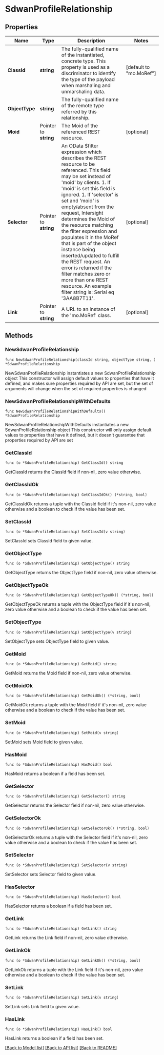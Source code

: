 # SdwanProfileRelationship

## Properties

Name | Type | Description | Notes
------------ | ------------- | ------------- | -------------
**ClassId** | **string** | The fully-qualified name of the instantiated, concrete type. This property is used as a discriminator to identify the type of the payload when marshaling and unmarshaling data. | [default to "mo.MoRef"]
**ObjectType** | **string** | The fully-qualified name of the remote type referred by this relationship. | 
**Moid** | Pointer to **string** | The Moid of the referenced REST resource. | [optional] 
**Selector** | Pointer to **string** | An OData $filter expression which describes the REST resource to be referenced. This field may be set instead of &#39;moid&#39; by clients. 1. If &#39;moid&#39; is set this field is ignored. 1. If &#39;selector&#39; is set and &#39;moid&#39; is empty/absent from the request, Intersight determines the Moid of the resource matching the filter expression and populates it in the MoRef that is part of the object instance being inserted/updated to fulfill the REST request. An error is returned if the filter matches zero or more than one REST resource. An example filter string is: Serial eq &#39;3AA8B7T11&#39;. | [optional] 
**Link** | Pointer to **string** | A URL to an instance of the &#39;mo.MoRef&#39; class. | [optional] 

## Methods

### NewSdwanProfileRelationship

`func NewSdwanProfileRelationship(classId string, objectType string, ) *SdwanProfileRelationship`

NewSdwanProfileRelationship instantiates a new SdwanProfileRelationship object
This constructor will assign default values to properties that have it defined,
and makes sure properties required by API are set, but the set of arguments
will change when the set of required properties is changed

### NewSdwanProfileRelationshipWithDefaults

`func NewSdwanProfileRelationshipWithDefaults() *SdwanProfileRelationship`

NewSdwanProfileRelationshipWithDefaults instantiates a new SdwanProfileRelationship object
This constructor will only assign default values to properties that have it defined,
but it doesn't guarantee that properties required by API are set

### GetClassId

`func (o *SdwanProfileRelationship) GetClassId() string`

GetClassId returns the ClassId field if non-nil, zero value otherwise.

### GetClassIdOk

`func (o *SdwanProfileRelationship) GetClassIdOk() (*string, bool)`

GetClassIdOk returns a tuple with the ClassId field if it's non-nil, zero value otherwise
and a boolean to check if the value has been set.

### SetClassId

`func (o *SdwanProfileRelationship) SetClassId(v string)`

SetClassId sets ClassId field to given value.


### GetObjectType

`func (o *SdwanProfileRelationship) GetObjectType() string`

GetObjectType returns the ObjectType field if non-nil, zero value otherwise.

### GetObjectTypeOk

`func (o *SdwanProfileRelationship) GetObjectTypeOk() (*string, bool)`

GetObjectTypeOk returns a tuple with the ObjectType field if it's non-nil, zero value otherwise
and a boolean to check if the value has been set.

### SetObjectType

`func (o *SdwanProfileRelationship) SetObjectType(v string)`

SetObjectType sets ObjectType field to given value.


### GetMoid

`func (o *SdwanProfileRelationship) GetMoid() string`

GetMoid returns the Moid field if non-nil, zero value otherwise.

### GetMoidOk

`func (o *SdwanProfileRelationship) GetMoidOk() (*string, bool)`

GetMoidOk returns a tuple with the Moid field if it's non-nil, zero value otherwise
and a boolean to check if the value has been set.

### SetMoid

`func (o *SdwanProfileRelationship) SetMoid(v string)`

SetMoid sets Moid field to given value.

### HasMoid

`func (o *SdwanProfileRelationship) HasMoid() bool`

HasMoid returns a boolean if a field has been set.

### GetSelector

`func (o *SdwanProfileRelationship) GetSelector() string`

GetSelector returns the Selector field if non-nil, zero value otherwise.

### GetSelectorOk

`func (o *SdwanProfileRelationship) GetSelectorOk() (*string, bool)`

GetSelectorOk returns a tuple with the Selector field if it's non-nil, zero value otherwise
and a boolean to check if the value has been set.

### SetSelector

`func (o *SdwanProfileRelationship) SetSelector(v string)`

SetSelector sets Selector field to given value.

### HasSelector

`func (o *SdwanProfileRelationship) HasSelector() bool`

HasSelector returns a boolean if a field has been set.

### GetLink

`func (o *SdwanProfileRelationship) GetLink() string`

GetLink returns the Link field if non-nil, zero value otherwise.

### GetLinkOk

`func (o *SdwanProfileRelationship) GetLinkOk() (*string, bool)`

GetLinkOk returns a tuple with the Link field if it's non-nil, zero value otherwise
and a boolean to check if the value has been set.

### SetLink

`func (o *SdwanProfileRelationship) SetLink(v string)`

SetLink sets Link field to given value.

### HasLink

`func (o *SdwanProfileRelationship) HasLink() bool`

HasLink returns a boolean if a field has been set.


[[Back to Model list]](../README.md#documentation-for-models) [[Back to API list]](../README.md#documentation-for-api-endpoints) [[Back to README]](../README.md)


